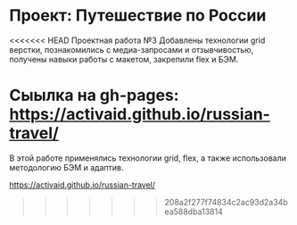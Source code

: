 # Проект: Путешествие по России

<<<<<<< HEAD
Проектная работа №3
Добавлены технологии grid верстки, познакомились с медиа-запросами и отзывчивостью,  получены навыки работы с макетом, закрепили flex и БЭМ.

Сыылка на gh-pages: https://activaid.github.io/russian-travel/
=======
В этой работе применялись технологии grid, flex, а также использовали методологию БЭМ и адаптив.

https://activaid.github.io/russian-travel/
>>>>>>> 208a2f277f74834c2ac93d2a34bea588dba13814
